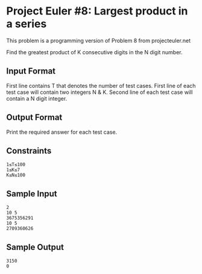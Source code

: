 # Project Euler \#8: Largest product in a series

This problem is a programming version of Problem 8 from projecteuler.net

Find the greatest product of K consecutive digits in the N digit number.

## Input Format
First line contains T that denotes the number of test cases.
First line of each test case will contain two integers N & K.
Second line of each test case will contain a N digit integer.

## Output Format
Print the required answer for each test case.

## Constraints
```
1≤T≤100
1≤K≤7
K≤N≤100
```

## Sample Input
```
2
10 5
3675356291
10 5
2709360626
```
## Sample Output
```
3150
0
```
